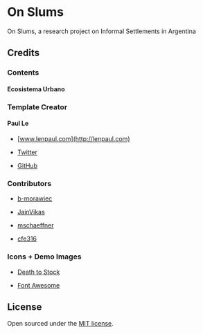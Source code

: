 # On Slums

On Slums, a research project on Informal Settlements in Argentina

## Credits

### Contents
#### Ecosistema Urbano

### Template Creator

#### Paul Le

* [www.lenpaul.com](http://lenpaul.com)

* [Twitter](https://twitter.com/paululele)

* [GitHub](https://github.com/LeNPaul)

### Contributors

* [b-morawiec](https://github.com/b-morawiec)

* [JainVikas](https://github.com/JainVikas)

* [mschaeffner](https://github.com/mschaeffner)

* [cfe316](https://github.com/cfe316)

### Icons + Demo Images

* [Death to Stock](https://deathtothestockphoto.com/)

* [Font Awesome](http://fontawesome.io/)

## License

Open sourced under the [MIT license](https://github.com/LeNPaul/Millennial/blob/gh-pages/LICENSE.md).
